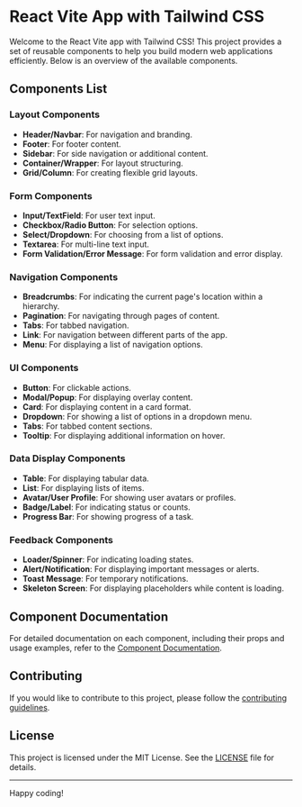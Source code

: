 # React Vite App with Tailwind CSS

Welcome to the React Vite app with Tailwind CSS! This project provides a set of reusable components to help you build modern web applications efficiently. Below is an overview of the available components.

## Components List

### Layout Components
- **Header/Navbar**: For navigation and branding.
- **Footer**: For footer content.
- **Sidebar**: For side navigation or additional content.
- **Container/Wrapper**: For layout structuring.
- **Grid/Column**: For creating flexible grid layouts.

### Form Components
- **Input/TextField**: For user text input.
- **Checkbox/Radio Button**: For selection options.
- **Select/Dropdown**: For choosing from a list of options.
- **Textarea**: For multi-line text input.
- **Form Validation/Error Message**: For form validation and error display.

### Navigation Components
- **Breadcrumbs**: For indicating the current page's location within a hierarchy.
- **Pagination**: For navigating through pages of content.
- **Tabs**: For tabbed navigation.
- **Link**: For navigation between different parts of the app.
- **Menu**: For displaying a list of navigation options.

### UI Components
- **Button**: For clickable actions.
- **Modal/Popup**: For displaying overlay content.
- **Card**: For displaying content in a card format.
- **Dropdown**: For showing a list of options in a dropdown menu.
- **Tabs**: For tabbed content sections.
- **Tooltip**: For displaying additional information on hover.

### Data Display Components
- **Table**: For displaying tabular data.
- **List**: For displaying lists of items.
- **Avatar/User Profile**: For showing user avatars or profiles.
- **Badge/Label**: For indicating status or counts.
- **Progress Bar**: For showing progress of a task.

### Feedback Components
- **Loader/Spinner**: For indicating loading states.
- **Alert/Notification**: For displaying important messages or alerts.
- **Toast Message**: For temporary notifications.
- **Skeleton Screen**: For displaying placeholders while content is loading.

## Component Documentation

For detailed documentation on each component, including their props and usage examples, refer to the [Component Documentation](./docs/COMPONENTS.md).

## Contributing

If you would like to contribute to this project, please follow the [contributing guidelines](./CONTRIBUTING.md).

## License

This project is licensed under the MIT License. See the [LICENSE](./LICENSE) file for details.

---

Happy coding!
